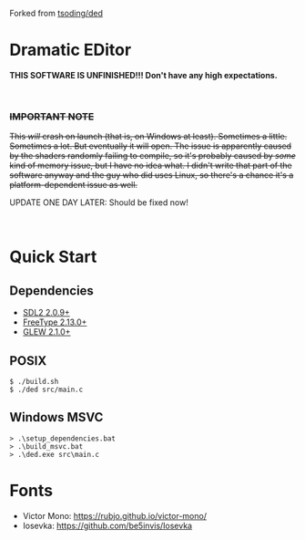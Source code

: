 Forked from [tsoding/ded](https://github.com/tsoding/ded)

# Dramatic EDitor

**THIS SOFTWARE IS UNFINISHED!!! Don't have any high expectations.**

<br/>

### ~~IMPORTANT NOTE~~

~~This _will_ crash on launch (that is, on Windows at least). Sometimes a little. Sometimes a lot. But eventually
it will open. The issue is apparently caused by the shaders randomly failing to compile, so it's probably caused
by _some_ kind of memory issue, but I have no idea what. I didn't write that part of the software anyway
and the guy who did uses Linux, so there's a chance it's a platform-dependent issue as well.~~

UPDATE ONE DAY LATER: Should be fixed now!

<br/>

# Quick Start

## Dependencies

- [SDL2 2.0.9+](https://www.libsdl.org/)
- [FreeType 2.13.0+](https://freetype.org/)
- [GLEW 2.1.0+](https://glew.sourceforge.net/)

## POSIX

```console
$ ./build.sh
$ ./ded src/main.c
```

## Windows MSVC

```console
> .\setup_dependencies.bat
> .\build_msvc.bat
> .\ded.exe src\main.c
```

# Fonts

- Victor Mono: https://rubjo.github.io/victor-mono/
- Iosevka: https://github.com/be5invis/Iosevka
